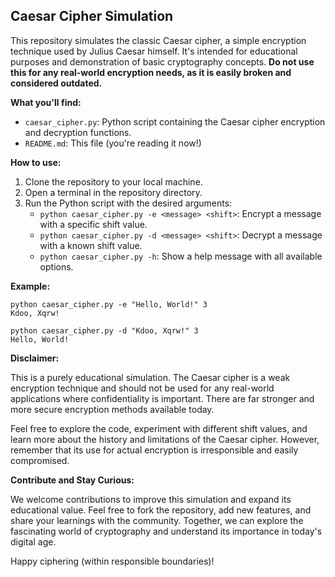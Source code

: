 ## Caesar Cipher Simulation

This repository simulates the classic Caesar cipher, a simple encryption technique used by Julius Caesar himself. It's intended for educational purposes and demonstration of basic cryptography concepts. **Do not use this for any real-world encryption needs, as it is easily broken and considered outdated.**

**What you'll find:**

* `caesar_cipher.py`: Python script containing the Caesar cipher encryption and decryption functions.
* `README.md`: This file (you're reading it now!)

**How to use:**

1. Clone the repository to your local machine.
2. Open a terminal in the repository directory.
3. Run the Python script with the desired arguments:
    - `python caesar_cipher.py -e <message> <shift>`: Encrypt a message with a specific shift value.
    - `python caesar_cipher.py -d <message> <shift>`: Decrypt a message with a known shift value.
    - `python caesar_cipher.py -h`: Show a help message with all available options.

**Example:**

```
python caesar_cipher.py -e "Hello, World!" 3
Kdoo, Xqrw!

python caesar_cipher.py -d "Kdoo, Xqrw!" 3
Hello, World!
```

**Disclaimer:**

This is a purely educational simulation. The Caesar cipher is a weak encryption technique and should not be used for any real-world applications where confidentiality is important. There are far stronger and more secure encryption methods available today.

Feel free to explore the code, experiment with different shift values, and learn more about the history and limitations of the Caesar cipher. However, remember that its use for actual encryption is irresponsible and easily compromised.

**Contribute and Stay Curious:**

We welcome contributions to improve this simulation and expand its educational value. Feel free to fork the repository, add new features, and share your learnings with the community. Together, we can explore the fascinating world of cryptography and understand its importance in today's digital age.

Happy ciphering (within responsible boundaries)!
